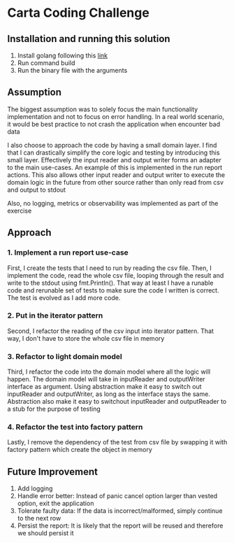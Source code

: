# Carta Coding Challenge

## Installation and running this solution

1. Install golang following this [link](https://golang.org/doc/install)
2. Run command build
3. Run the binary file with the arguments

## Assumption

The biggest assumption was to solely focus the main functionality implementation and not to focus on error handling. In a real world scenario, it would be best practice to not crash the application when encounter bad data

I also choose to approach the code by having a small domain layer. I find that I can drastically simplify the core logic and testing by introducing this small layer. Effectively the input reader and output writer forms an adapter to the main use-cases. An example of this is implemented in the run report actions. This also allows other input reader and output writer to execute the domain logic in the future from other source rather than only read from csv and output to stdout

Also, no logging, metrics or observability was implemented as part of the exercise

## Approach

### 1. Implement a run report use-case

First, I create the tests that I need to run by reading the csv file. Then, I implement the code, read the whole csv file, looping through the result and write to the stdout using fmt.Println(). That way at least I have a runable code and rerunable set of tests to make sure the code I written is correct. The test is evolved as I add more code.

### 2. Put in the iterator pattern

Second, I refactor the reading of the csv input into iterator pattern. That way, I don't have to store the whole csv file in memory

### 3. Refactor to light domain model

Third, I refactor the code into the domain model where all the logic will happen. The domain model will take in inputReader and outputWriter interface as argument. Using abstraction make it easy to switch out inputReader and outputWriter, as long as the interface stays the same. Abstraction also make it easy to switchout inputReader and outputReader to a stub for the purpose of testing

### 4. Refactor the test into factory pattern

Lastly, I remove the dependency of the test from csv file by swapping it with factory pattern which create the object in memory

## Future Improvement

1. Add logging
2. Handle error better: Instead of panic cancel option larger than vested option, exit the application
3. Tolerate faulty data: If the data is incorrect/malformed, simply continue to the next row
4. Persist the report: It is likely that the report will be reused and therefore we should persist it
